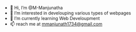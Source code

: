 - 👋 Hi, I’m @M-Manjunatha
- 👀 I’m interested in develouping various types of webpages
- 🌱 I’m currently learning Web Develoupment
- 📫 reach me at mmanjunath1734@gmail.com

<!---
M-Manjunatha/M-Manjunatha is a ✨ special ✨ repository because its `README.md` (this file) appears on your GitHub profile.
You can click the Preview link to take a look at your changes.
--->

